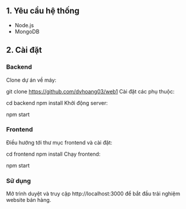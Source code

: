 ## 1. Yêu cầu hệ thống
- Node.js 
- MongoDB
## 2. Cài đặt
### Backend
Clone dự án về máy:
 

git clone https://github.com/dvhoang03/web1
Cài đặt các phụ thuộc:
 
cd backend
npm install
Khởi động server:
 
npm start
### Frontend
Điều hướng tới thư mục frontend và cài đặt:

cd frontend
npm install
Chạy frontend:

npm start
###  Sử dụng
Mở trình duyệt và truy cập http://localhost:3000 để bắt đầu trải nghiệm website bán hàng.
